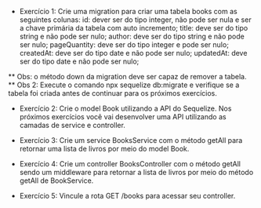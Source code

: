 - Exercício 1: Crie uma migration para criar uma tabela books com as seguintes colunas:
    id: dever ser do tipo integer, não pode ser nula e ser a chave primária da tabela com auto incremento;
    title: deve ser do tipo string e não pode ser nulo;
    author: deve ser do tipo string e não pode ser nulo;
    pageQuantity: deve ser do tipo integer e pode ser nulo;
    createdAt: deve ser do tipo date e não pode ser nulo;
    updatedAt: deve ser do tipo date e não pode ser nulo;

** Obs: o método down da migration deve ser capaz de remover a tabela.
** Obs 2: Execute o comando npx sequelize db:migrate e verifique se a tabela foi criada antes de continuar para os próximos exercícios.

- Exercício 2: Crie o model Book utilizando a API do Sequelize.
Nos próximos exercícios você vai desenvolver uma API utilizando as camadas de service e controller.

- Exercício 3: Crie um service BooksService com o método getAll para retornar uma lista de livros por meio do model Book.

- Exercício 4: Crie um controller BooksController com o método getAll sendo um middleware para retornar a lista de livros por meio do método getAll de BookService.

- Exercício 5: Vincule a rota GET /books para acessar seu controller.
